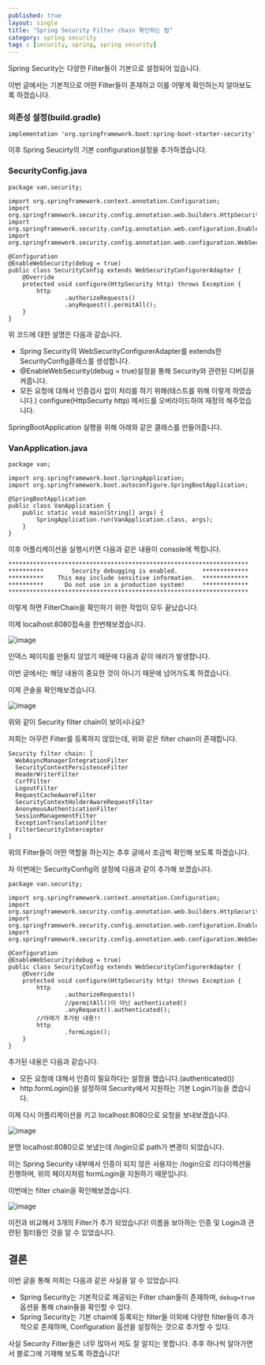 ```yaml
---
published: true
layout: single
title: "Spring Security Filter chain 확인하는 법"
category: spring security
tags : [security, spring, spring security]
---
```


Spring Security는  다양한 Filter들이 기본으로 설정되어 있습니다.

이번 글에서는 기본적으로 어떤 Filter들이 존재하고 이를 어떻게 확인하는지 알아보도록 하겠습니다.

### 의존성 설정(build.gradle)

    implementation 'org.springframework.boot:spring-boot-starter-security'

이후 Spring Seucirty의 기본 configuration설정을 추가하겠습니다.

### SecurityConfig.java

    package van.security;
    
    import org.springframework.context.annotation.Configuration;
    import org.springframework.security.config.annotation.web.builders.HttpSecurity;
    import org.springframework.security.config.annotation.web.configuration.EnableWebSecurity;
    import org.springframework.security.config.annotation.web.configuration.WebSecurityConfigurerAdapter;
    
    @Configuration
    @EnableWebSecurity(debug = true)
    public class SecurityConfig extends WebSecurityConfigurerAdapter {
        @Override
        protected void configure(HttpSecurity http) throws Exception {
            http
                    .authorizeRequests()
                    .anyRequest().permitAll();
        }
    }

위 코드에 대한 설명은 다음과 같습니다.

- Spring Security의 WebSecurityConfigurerAdapter를 extends한 SecurityConfig클래스를 생성합니다.
- @EnableWebSecurity(debug = true)설정을 통해 Security와 관련된 디버깅을 켜줍니다.
- 모든 요청에 대해서 인증검사 없이 처리를 하기 위해(테스트를 위해 이렇게 하였습니다.) configure(HttpSecurty http) 메서드를 오버라이드하여 재정의 해주었습니다.

SpringBootApplication 실행을 위해 아래와 같은 클래스를 만들어줍니다.

### VanApplication.java

    package van;
    
    import org.springframework.boot.SpringApplication;
    import org.springframework.boot.autoconfigure.SpringBootApplication;
    
    @SpringBootApplication
    public class VanApplication {
        public static void main(String[] args) {
            SpringApplication.run(VanApplication.class, args);
        }
    }

이후 어플리케이션을 실행시키면 다음과 같은 내용이 console에 찍힙니다.

    ********************************************************************
    **********        Security debugging is enabled.       *************
    **********    This may include sensitive information.  *************
    **********      Do not use in a production system!     *************
    ********************************************************************

이렇게 하면 FilterChain을 확인하기 위한 작업이 모두 끝났습니다.

이제 localhost:8080접속을 한번해보겠습니다.

![image](https://user-images.githubusercontent.com/32254689/71433507-fa4dde80-2722-11ea-866d-0fa10b6fb6c0.png)

인덱스 페이지를 만들지 않았기 때문에 다음과 같이 에러가 발생합니다.

이번 글에서는 해당 내용이 중요한 것이 아니기 때문에 넘어가도록 하겠습니다.

이제 콘솔을 확인해보겠습니다.

![image](https://user-images.githubusercontent.com/32254689/71433511-020d8300-2723-11ea-941c-f27d039b6971.png)

위와 같이 Security filter chain이 보이시나요?

저희는 아무런 Filter를 등록하지 않았는데, 위와 같은 filter chain이 존재합니다.

    Security filter chain: [
      WebAsyncManagerIntegrationFilter
      SecurityContextPersistenceFilter
      HeaderWriterFilter
      CsrfFilter
      LogoutFilter
      RequestCacheAwareFilter
      SecurityContextHolderAwareRequestFilter
      AnonymousAuthenticationFilter
      SessionManagementFilter
      ExceptionTranslationFilter
      FilterSecurityInterceptor
    ]

위의 Filter들이 어떤 역할을 하는지는 추후 글에서 조금씩 확인해 보도록 하겠습니다.

자 이번에는 SecurityConfig의 설정에 다음과 같이 추가해 보겠습니다.

    package van.security;
    
    import org.springframework.context.annotation.Configuration;
    import org.springframework.security.config.annotation.web.builders.HttpSecurity;
    import org.springframework.security.config.annotation.web.configuration.EnableWebSecurity;
    import org.springframework.security.config.annotation.web.configuration.WebSecurityConfigurerAdapter;
    
    @Configuration
    @EnableWebSecurity(debug = true)
    public class SecurityConfig extends WebSecurityConfigurerAdapter {
        @Override
        protected void configure(HttpSecurity http) throws Exception {
            http
                    .authorizeRequests()
    				//permitAll()이 아닌 authenticated()
                    .anyRequest().authenticated();
    		//아래가 추가된 내용!!
            http
                    .formLogin();
        }
    }

추가된 내용은 다음과 같습니다.

- 모든 요청에 대해서 인증이 필요하다는 설정을 했습니다.(authenticated())
- http.formLogin()을 설정하여 Security에서 지원하는 기본 Login기능을 켰습니다.

이제 다시 어플리케이션을 키고 localhost:8080으로 요청을 보내보겠습니다.

![image](https://user-images.githubusercontent.com/32254689/71433518-076acd80-2723-11ea-99fc-0cc323d1ccf3.png)

분명 localhost:8080으로 보냈는데 /login으로 path가 변경이 되었습니다.

이는 Spring Security 내부에서 인증이 되지 않은 사용자는 /login으로 리다이렉션을 진행하며, 위의 페이지처럼 formLogin을 지원하기 때문입니다.

이번에는 filter chain을 확인해보겠습니다.

![image](https://user-images.githubusercontent.com/32254689/71433520-09349100-2723-11ea-9270-44414d7cda3e.png)

이전과 비교해서 3개의 Filter가 추가 되었습니다! 이름을 보아하는 인증 및 Login과 관련된 필터들인 것을 알 수 있었습니다.

## 결론

이번 글을 통해 저희는 다음과 같은 사실을 알 수 있었습니다.

- Spring Security는 기본적으로 제공되는 Filter chain들이 존재하며, `debug=true` 옵션을 통해 chain들을 확인할 수 있다.
- Spring Security는 기본 chain에 등록되는 filter들 이외에 다양한 filter들이 추가적으로 존재하며, Configuration 옵션을 설정하는 것으로 추가할 수 있다.

사실 Security Filter들은 너무 많아서 저도 잘 알지는 못합니다. 추후 하나씩 알아가면서 블로그에 기재해 보도록 하겠습니다!